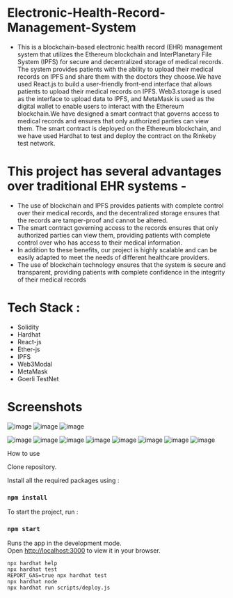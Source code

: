 # Electronic-Health-Record-Management-System
- This is a blockchain-based
electronic health record (EHR) management
system that utilizes the Ethereum blockchain
and InterPlanetary File System (IPFS) for
secure and decentralized storage of medical
records. The system provides patients with
the ability to upload their medical records on
IPFS and share them with the doctors they
choose.We have used React.js to build a
user-friendly front-end interface that allows
patients to upload their medical records on
IPFS. Web3.storage is used as the interface
to upload data to IPFS, and MetaMask is
used as the digital wallet to enable users to
interact with the Ethereum blockchain.We
have designed a smart contract that governs
access to medical records and ensures that
only authorized parties can view them. The
smart contract is deployed on the Ethereum
blockchain, and we have used Hardhat to 
test and deploy the contract on the Rinkeby
test network.

# This project has several advantages over traditional EHR systems -  
- The use of
blockchain and IPFS provides patients with
complete control over their medical records,
and the decentralized storage ensures that
the records are tamper-proof and cannot be
altered.
- The smart contract governing access
to the records ensures that only authorized
parties can view them, providing patients
with complete control over who has access
to their medical information.
- In addition to
these benefits, our project is highly scalable
and can be easily adapted to meet the needs
of different healthcare providers.
- The use of
blockchain technology ensures that the
system is secure and transparent, providing
patients with complete confidence in the
integrity of their medical records

# Tech Stack :
- Solidity
- Hardhat
- React-js
- Ether-js
- IPFS
- Web3Modal
- MetaMask
- Goerli TestNet
# Screenshots
![image](https://github.com/ajeetram/Electronic-Health-Record-Management-System/assets/86039147/66615eb9-26da-4c3b-95f0-153c43f29adc)
![image](https://github.com/ajeetram/Electronic-Health-Record-Management-System/assets/86039147/37661896-5567-4890-a2e3-c7c14d18b7a5)
![image](https://github.com/ajeetram/Electronic-Health-Record-Management-System/assets/86039147/176693ef-8c55-4d8e-a20d-8f4507439d30)

![image](https://github.com/ajeetram/Electronic-Health-Record-Management-System/assets/86039147/013236c0-88c2-4c04-bbb1-2c4cf8f6cc58)
![image](https://github.com/ajeetram/Electronic-Health-Record-Management-System/assets/86039147/d1c926d1-74e0-4484-8262-2cd92d67347e)
![image](https://github.com/ajeetram/Electronic-Health-Record-Management-System/assets/86039147/20d1bf49-5482-438f-8f91-ff7d60ca1875)
![image](https://github.com/ajeetram/Electronic-Health-Record-Management-System/assets/86039147/a98d1a5f-19fb-4be3-a51d-d63fd6df4680)
![image](https://github.com/ajeetram/Electronic-Health-Record-Management-System/assets/86039147/1c3a356f-b891-4bb7-ae41-9d8d3c25cd37)
![image](https://github.com/ajeetram/Electronic-Health-Record-Management-System/assets/86039147/4b3b394b-a56d-4456-9e5e-0a7fcfd85cb0)
![image](https://github.com/ajeetram/Electronic-Health-Record-Management-System/assets/86039147/3d01a629-557a-4cdb-bb25-da4b4d717f93)
![image](https://github.com/ajeetram/Electronic-Health-Record-Management-System/assets/86039147/2853e9ac-ef2f-446a-a236-73b729d48562)

 How to use

Clone repository.

Install all the required packages using :

### `npm install`
  
To start the project, run :

### `npm start`
  
Runs the app in the development mode.\
Open [http://localhost:3000](http://localhost:3000) to view it in your browser.

```shell
npx hardhat help
npx hardhat test
REPORT_GAS=true npx hardhat test
npx hardhat node
npx hardhat run scripts/deploy.js
```
